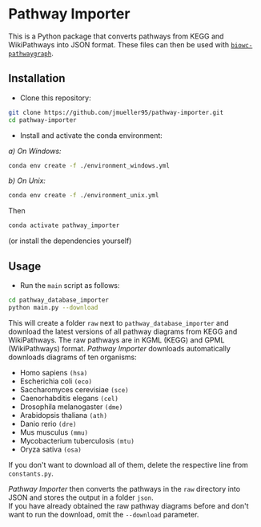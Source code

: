 # Pathway Importer

This is a Python package that converts pathways from KEGG and WikiPathways into JSON format. These files can then be used with [`biowc-pathwaygraph`](https://www.npmjs.com/package/biowc-pathwaygraph).

## Installation
- Clone this repository: 
```sh
git clone https://github.com/jmueller95/pathway-importer.git
cd pathway-importer
```
- Install and activate the conda environment:  

_a) On Windows:_
```sh
conda env create -f ./environment_windows.yml
```
_b) On Unix:_
```sh
conda env create -f ./environment_unix.yml
```
Then 
```sh
conda activate pathway_importer
```
(or install the dependencies yourself)

## Usage
- Run the `main` script as follows:
```sh
cd pathway_database_importer
python main.py --download
```
This will create a folder `raw` next to `pathway_database_importer` and download the latest versions of all pathway diagrams from KEGG and WikiPathways.
The raw pathways are in KGML (KEGG) and GPML (WikiPathways) format. _Pathway Importer_ downloads automatically downloads diagrams of ten organisms:

- Homo sapiens    `(hsa)`  
- Escherichia coli    `(eco)`  
- Saccharomyces cerevisiae    `(sce)`  
- Caenorhabditis elegans    `(cel)`  
- Drosophila melanogaster    `(dme)`  
- Arabidopsis thaliana    `(ath)`  
- Danio rerio    `(dre)`  
- Mus musculus    `(mmu)`  
- Mycobacterium tuberculosis   `(mtu)`  
- Oryza sativa    `(osa)`  

If you don't want to download all of them, delete the respective line from `constants.py`.

_Pathway Importer_ then converts the pathways in the `raw` directory into JSON and stores the output in a folder `json`.  
If you have already obtained the raw pathway diagrams before and don't want to run the download, omit the `--download` parameter.
